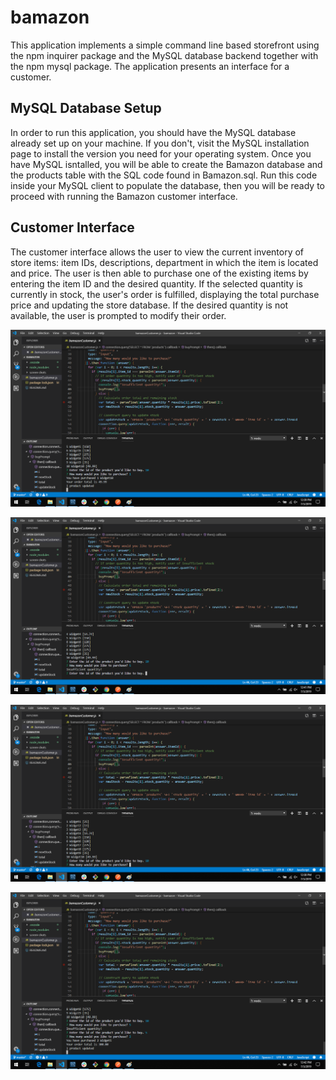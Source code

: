 # bamazon

This application implements a simple command line based storefront using the npm inquirer package and the MySQL database backend together with the npm mysql package. The application presents an interface for a customer.

<h2>MySQL Database Setup</h2>
In order to run this application, you should have the MySQL database already set up on your machine. If you don't, visit the MySQL installation page to install the version you need for your operating system. Once you have MySQL isntalled, you will be able to create the Bamazon database and the products table with the SQL code found in Bamazon.sql. Run this code inside your MySQL client to populate the database, then you will be ready to proceed with running the Bamazon customer interface.

<h2>Customer Interface</h2>
The customer interface allows the user to view the current inventory of store items: item IDs, descriptions, department in which the item is located and price. The user is then able to purchase one of the existing items by entering the item ID and the desired quantity. If the selected quantity is currently in stock, the user's order is fulfilled, displaying the total purchase price and updating the store database. If the desired quantity is not available, the user is prompted to modify their order.

<p align="center">
  <img src="https://github.com/nordberg5780/bamazon/blob/master/screen%20shots/ordered%20product%20and%20updated%20table.png" width="550" title="hover text">
</p>
<p align="center">
  <img src="https://github.com/nordberg5780/bamazon/blob/master/screen%20shots/out%20of%20stock.png" width="550" title="hover text">
</p>
<p align="center">
  <img src="https://github.com/nordberg5780/bamazon/blob/master/screen%20shots/product%20to%20buy.png" width="550" title="hover text">
</p>
<p align="center">
  <img src="https://github.com/nordberg5780/bamazon/blob/master/screen%20shots/another%20example.png" width="550" title="hover text">
</p>
